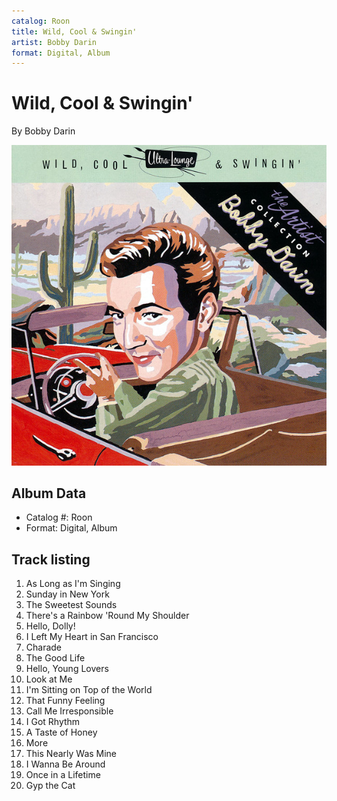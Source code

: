 ```yaml
---
catalog: Roon
title: Wild, Cool & Swingin'
artist: Bobby Darin
format: Digital, Album
---
```


# Wild, Cool & Swingin'

By Bobby Darin

![](../../assets/albumcovers/Bobby_Darin-Wild__Cool_and_Swingin.png)

## Album Data

- Catalog #: Roon
- Format: Digital, Album


## Track listing


1. As Long as I'm Singing
2. Sunday in New York
3. The Sweetest Sounds
4. There's a Rainbow 'Round My Shoulder
5. Hello, Dolly!
6. I Left My Heart in San Francisco
7. Charade
8. The Good Life
9. Hello, Young Lovers
10. Look at Me
11. I'm Sitting on Top of the World
12. That Funny Feeling
13. Call Me Irresponsible
14. I Got Rhythm
15. A Taste of Honey
16. More
17. This Nearly Was Mine
18. I Wanna Be Around
19. Once in a Lifetime
20. Gyp the Cat


